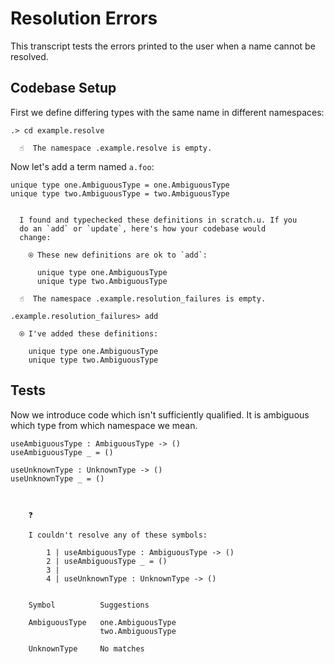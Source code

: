 # Resolution Errors

This transcript tests the errors printed to the user when a name cannot be resolved.

## Codebase Setup

First we define differing types with the same name in different namespaces:

```ucm
.> cd example.resolve

  ☝️  The namespace .example.resolve is empty.

```
Now let's add a term named `a.foo`:

```unison
unique type one.AmbiguousType = one.AmbiguousType
unique type two.AmbiguousType = two.AmbiguousType
```

```ucm

  I found and typechecked these definitions in scratch.u. If you
  do an `add` or `update`, here's how your codebase would
  change:
  
    ⍟ These new definitions are ok to `add`:
    
      unique type one.AmbiguousType
      unique type two.AmbiguousType

```
```ucm
  ☝️  The namespace .example.resolution_failures is empty.

.example.resolution_failures> add

  ⍟ I've added these definitions:
  
    unique type one.AmbiguousType
    unique type two.AmbiguousType

```
## Tests

Now we introduce code which isn't sufficiently qualified. 
It is ambiguous which type from which namespace we mean.

```unison
useAmbiguousType : AmbiguousType -> ()
useAmbiguousType _ = ()

useUnknownType : UnknownType -> ()
useUnknownType _ = ()
```

```ucm

  
    ❓
    
    I couldn't resolve any of these symbols:
    
        1 | useAmbiguousType : AmbiguousType -> ()
        2 | useAmbiguousType _ = ()
        3 | 
        4 | useUnknownType : UnknownType -> ()
    
    
    Symbol          Suggestions
                    
    AmbiguousType   one.AmbiguousType
                    two.AmbiguousType
                    
    UnknownType     No matches
  

```
